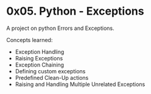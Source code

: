 # 0x05. Python - Exceptions

A project on python Errors and Exceptions.

Concepts learned:

* Exception Handling
* Raising Exceptions
* Exception Chaining
* Defining custom exceptions
* Predefined Clean-Up actions
* Raising and Handling Multiple Unrelated Exceptions
